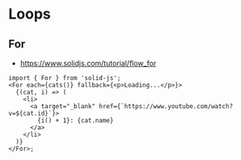 # Loops

## For

- <https://www.solidjs.com/tutorial/flow_for>

```tsx
import { For } from 'solid-js';
<For each={cats()} fallback={<p>Loading...</p>}>
  {(cat, i) => (
    <li>
      <a target="_blank" href={`https://www.youtube.com/watch?v=${cat.id}`}>
        {i() + 1}: {cat.name}
      </a>
    </li>
  )}
</For>;
```
